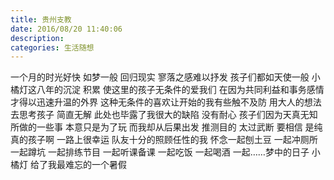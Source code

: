 ```yaml
---
title: 贵州支教
date: 2016/08/20 11:40:06
description:
categories: 生活随想
---
```


一个月的时光好快 如梦一般 回归现实 寥落之感难以抒发
孩子们都如天使一般 小橘灯这八年的沉淀 积累 使这里的孩子无条件的爱我们 在因为共同利益和事务感情才得以迅速升温的外界 这种无条件的喜欢让开始的我有些触不及防 用大人的想法去思考孩子 简直无解 此处也毕露了我很大的缺陷 没有耐心 孩子们因为天真无知所做的一些事 本意只是为了玩 而我却从后果出发 推测目的 太过武断
要相信 是纯真的孩子啊
一路上很幸运 队友十分的照顾任性的我 怀念一起刨土豆 一起冲厕所 一起蹲坑 一起排练节目 一起听课备课 一起吃饭 一起喝酒 一起……梦中的日子
小橘灯 给了我最难忘的一个暑假

